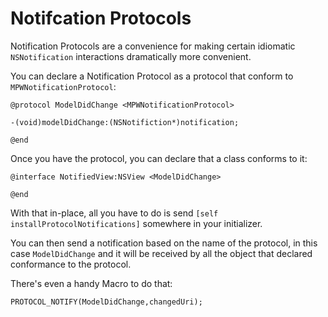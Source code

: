 
Notifcation Protocols
=====================


Notification Protocols are a convenience for making certain idiomatic `NSNotification` interactions dramatically more convenient.

You can declare a Notification Protocol as a protocol that conform to `MPWNotificationProtocol`:

```
@protocol ModelDidChange <MPWNotificationProtocol>

-(void)modelDidChange:(NSNotifiction*)notification;

@end
```

Once you have the protocol, you can declare that a class conforms to it:

```
@interface NotifiedView:NSView <ModelDidChange>

@end
```

With that in-place, all you have to do is send `[self installProtocolNotifications]` somewhere in your initializer.  

You can then send a notification based on the name of the protocol, in this case `ModelDidChange` and it will be received by all the object that declared conformance to the protocol.

There's even a handy Macro to do that:

```
PROTOCOL_NOTIFY(ModelDidChange,changedUri);
```

